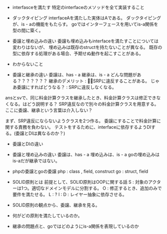 - interfasceを満たす
特定のinterfaceのメソッドを全て実装すること

- ダックタイピング
interfaceAを満たした実体はAである。
ダックタイピングが、is - aの機能をもたらす。
goではインターフェースを用いてis-a関係を型の間に築く。

- 委譲と埋め込みの違い
委譲も埋め込みもinterfaceを満たすことについては変わりはないが、
埋め込みは既存のstructを持たないことが異なる。
既存の型に依存する処理がある場合、予期せぬ動作を起こすことがある。

- わからないこと
- 委譲と継承の違い
委譲は、has - a
継承は、is - a
どんな問題がある？？？？？？？
継承のデメリット : SRPに違反することがある。
じゃあ委譲にすればどうなる？ : SRPに違反しなくなる。

ansとsvで、同じ料金計算クラスを継承したとき、料金計算クラスは修正できなくなる。はどう説明する？
SRP違反なので別々の料金計算クラスを用意する。ここに委譲、継承という言葉は介入しない？

まず、SRP違反にならないようクラスを2つ作る。
委譲にすることで料金計算に関する責務を負わない。
テストをするために、interfaceに依存するようDIする。(委譲とDIは異なるのか？)

- 委譲とDIの違い

- 委譲と埋め込みの違い
委譲は、has - a
埋め込みは、is - a
goの埋め込みはis-aだが継承ではない。

- phpの委譲とgoの委譲
php : class , field, construct
go : struct, field

- SOLID原則とは
前提として、SOLID原則はOOPに関する話
S : 対象のアクターは1つ。適切なドメインモデルに分割する。
O : 修正するとき、追加のみで要件を満たせる。
L : ?
I : 
D : レイヤー抽象に依存させる。

- SOLID原則の観点から、委譲、継承を見る。

- 何がどの原則を満たしているのか。

- 継承の問題点と、goではどのようにis-a関係を表現しているのか

